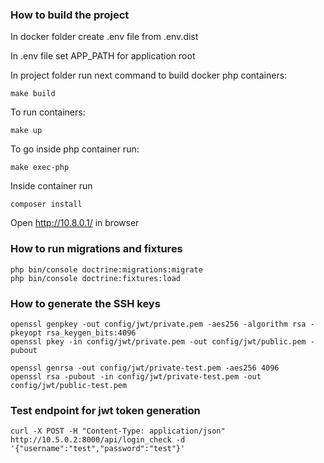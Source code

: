 ### How to build the project
In docker folder create .env file from .env.dist

In .env file set APP_PATH for application root 

In project folder run next command to build docker php containers:

    make build

    
To run containers: 

    make up

    
To go inside php container run:

    make exec-php
    
Inside container run
    
    composer install
 
Open http://10.8.0.1/ in browser   

### How to run migrations and fixtures
    php bin/console doctrine:migrations:migrate
    php bin/console doctrine:fixtures:load
    

### How to generate the SSH keys

    openssl genpkey -out config/jwt/private.pem -aes256 -algorithm rsa -pkeyopt rsa_keygen_bits:4096
    openssl pkey -in config/jwt/private.pem -out config/jwt/public.pem -pubout
    
    openssl genrsa -out config/jwt/private-test.pem -aes256 4096
    openssl rsa -pubout -in config/jwt/private-test.pem -out config/jwt/public-test.pem
### Test endpoint for jwt token generation
    
    curl -X POST -H "Content-Type: application/json" http://10.5.0.2:8000/api/login_check -d '{"username":"test","password":"test"}'

